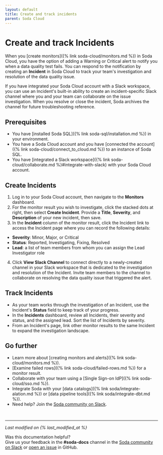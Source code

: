 ```yaml
---
layout: default
title: Create and track incidents
parent: Soda Cloud
---
```


# Create and track Incidents

When you [create monitors]({% link soda-cloud/monitors.md %}) in Soda Cloud, you have the option of adding a Warning or Critical alert to notify you when a data quality test fails. You can respond to the notification by creating an **Incident** in Soda Cloud to track your team's investigation and resolution of the data quality issue. 

If you have integrated your Soda Cloud account with a Slack workspace, you can use an Incident's built-in ability to create an incident-specific Slack channel where you and your team can collaborate on the issue investigation. When you resolve or close the incident, Soda archives the channel for future troubleshooting reference.

## Prerequisites
* You have [installed Soda SQL]({% link soda-sql/installation.md %}) in your environment.
* You have a Soda Cloud account and you have [connected the account]({% link soda-cloud/connect_to_cloud.md %}) to an instance of Soda SQL.
* You have [integrated a Slack workspace]({% link soda-cloud/collaborate.md %}#integrate-with-slack) with your Soda Cloud account. 

## Create Incidents

1. Log in to your Soda Cloud account, then navigate to the **Monitors** dashboard. 
2. For the monitor result you wish to investigate, click the stacked dots at right, then select **Create Incident**. Provide a **Title**, **Severity**, and **Description** of your new incident, then save. 
3. In the **Incident** column of the monitor result, click the Incident link to access the Incident page where you can record the following details:
* **Severity**: Minor, Major, or Critical
* **Status**: Reported, Investigating, Fixing, Resolved
* **Lead**: a list of team members from whom you can assign the Lead Investigator role
4. Click **View Slack Channel** to connect directly to a newly-created channel in your Slack workspace that is dedicated to the investigation and resolution of the Incident. Invite team members to the channel to collaborate on resolving the data quality issue that triggered the alert. 

## Track Incidents

* As your team works through the investigation of an Incident, use the Incident's **Status** field to keep track of your progress. 
* In the **Incidents** dashboard, review all Incidents, their severity and status, and the assigned lead. Sort the list of Incidents by severity.
* From an Incident's page, link other monitor results to the same Incident to expand the investigation landscape.


## Go further

* Learn more about [creating monitors and alerts]({% link soda-cloud/monitors.md %}).
* [Examine failed rows]({% link soda-cloud/failed-rows.md %}) for a monitor result.
* Collaborate with your team using a [Single Sign-on IdP]({% link soda-cloud/sso.md %}).
* Integrate Soda with your [data catalogs]({% link soda/integrate-alation.md %}) or [data pipeline tools]({% link soda/integrate-dbt.md %}).
* Need help? Join the <a href="http://community.soda.io/slack" target="_blank"> Soda community on Slack</a>.
<br />

---
*Last modified on {% last_modified_at %}*

Was this documentation helpful? <br /> Give us your feedback in the **#soda-docs** channel in the <a href="http://community.soda.io/slack" target="_blank"> Soda community on Slack</a> or <a href="https://github.com/sodadata/docs/issues/new" target="_blank">open an issue</a> in GitHub.